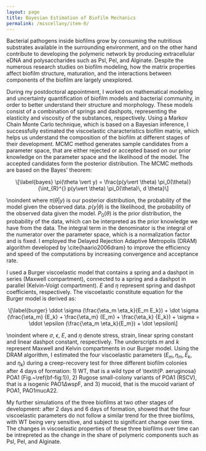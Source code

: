 ```yaml
---
layout: page
title: Bayesian Estimation of Biofilm Mechanics
permalink: /miscellany/item-0/
---
```


<!-- MathJax -->
<script defer type="text/javascript" id="MathJax-script" src="https://cdn.jsdelivr.net/npm/mathjax@3.1.2/es5/tex-mml-chtml.js"></script>
<script defer src="https://polyfill.io/v3/polyfill.min.js?features=es6"></script>

Bacterial pathogens inside biofilms grow by consuming the nutritious substrates available in the surrounding environment, and on the other hand contribute
to developing the polymeric network by producing extracellular eDNA and polysaccharides such as Psl, Pel, and Alginate. Despite the numerous research studies
on biofilm modeling, how the matrix properties affect biofilm structure, maturation, and the interactions between components of the biofilm are largely unexplored.

During my postdoctoral appointment, I worked on mathematical modeling and uncertainty quantification of biofilm models and bacterial community, in order to better
understand their structure and morphology. These models consist of a combination of springs and dashpots, representing the elasticity and viscosity of the 
substances, respectively. Using a Markov Chain Monte Carlo technique, which is based on a Bayesian inference, I successfully estimated the viscoelastic 
characteristics biofilm matrix, which helps us understand the composition of the biofilm at different stages of their development. MCMC method generates sample
candidates from a parameter space, that are either rejected or accepted based on our prior knowledge on the parameter space and the likelihood of the model.
The accepted candidates form the posterior distribution. The MCMC methods are based on the Bayes' theorem:

<p><span class="math display">\[\label{bayes}
\pi(\theta \vert y) = \frac{p(y\vert \theta) \pi_0(\theta)}{\int_{R}^{} p(y\vert \theta) \pi_0(\theta)\, d \theta}\]</span></p>

\noindent where $\pi(\theta \vert y)$ is our posterior distribution, the probability of the model given the observed data. $p(y\vert \theta)$ is the likelihood,
the probability of the observed data given the model. $P_0(\theta)$ is the prior distribution, the probability of the data, which can be interpreted as the prior
knowledge we have from the data. The integral term in the denominator is the integral of the numerator over the parameter space, which is a normalization factor 
and is fixed. I employed the Delayed Rejection Adaptive Metropolis (DRAM) algorithm developed by \cite{haario2006dram} to improve the efficiency and speed 
of the computations by increasing convergence and acceptance rate. 

I used a Burger viscoelastic model that contains a spring and a dashpot in series (Maxwell compartment), connected to a spring and a dashpot in parallel
(Kelvin-Voigt compartment). $E$ and $\eta$ represent spring and dashpot coefficients, respectively. The viscoelastic constitute equation for the Burger model 
is derived as:

<p><span class="math display">\[\label{burger}
\ddot \sigma (\frac{\eta_m \eta_k}{E_m E_k}) + \dot \sigma (\frac{\eta_m} {E_k} + \frac{\eta_m} {E_m} + \frac{\eta_k} {E_k}) + \sigma = \ddot \epsilon (\frac{\eta_m \eta_k}{E_m}) + \dot \epsilon\]</span></p>

\noindent where $\sigma$, $\epsilon$, $E$, and $\eta$ denote stress, strain, linear spring constant and linear dashpot constant, respectively. The underscripts
$m$ and $k$ represent Maxwell and Kelvin compartments in our Burger model. Using the DRAM algorithm, I estimated the four viscoelastic parameters 
($E_m, \eta_m, E_k,$ and $\eta_k$) during a creep-recovery test for three different biofilm colonies after 4 days of formation: 1) WT, that is a wild type of
\textit{P. aeruginosa} POA1 (Fig.~\ref{bf-fig:1}), 2) Rugose small-colony variants of POA1 (RSCV), that is a isogenic PAO1$\Delta$wspF, and 3) mucoid, that is 
the mucoid variant of POA1, PAO1mucA22. 

My further simulations of the three biofilms at two other stages of development: after 2 days and 6 days of formation, showed that the four viscoelastic
parameters do not follow a similar trend for the three biofilms, with WT being very sensitive, and subject to significant change over time. The changes
in viscoelastic properties of these three biofilms over time can be intrepreted as the change in the share of polymeric components such as Psl, Pel, and Alginate.
